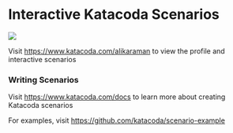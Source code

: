 # Interactive Katacoda Scenarios

[![](http://shields.katacoda.com/katacoda/alikaraman/count.svg)](https://www.katacoda.com/alikaraman "Get your profile on Katacoda.com")

Visit https://www.katacoda.com/alikaraman to view the profile and interactive scenarios

### Writing Scenarios
Visit https://www.katacoda.com/docs to learn more about creating Katacoda scenarios

For examples, visit https://github.com/katacoda/scenario-example
